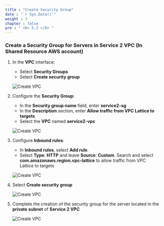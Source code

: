 ```yaml
---
title : "Create Security Group"
date : "`r Sys.Date()`"
weight : 3
chapter : false
pre : " <b> 5.3 </b> "
---
```


### Create a Security Group for Servers in Service 2 VPC (In Shared Resource AWS account)

1. In the **VPC** interface:
    - Select **Security Groups**
    - Select **Create security group**

    ![Create VPC](/images/5/5.3-securitygroup/0001-createsecuritygroup.PNG?featherlight=false&width=90pc)

2. Configure the **Security Group**:
    - In the **Security group name** field, enter **service2-sg**
    - In the **Description** section, enter **Allow traffic from VPC Lattice to targets**
    - Select the **VPC** named **service2-vpc**

    ![Create VPC](/images/5/5.3-securitygroup/0002-createsecuritygroup.PNG?featherlight=false&width=90pc)

3. Configure **Inbound rules**:
    - In **Inbound rules**, select **Add rule**.
    - Select **Type**: **HTTP** and leave **Source**: **Custom**. Search and select **com.amazonaws.region.vpc-lattice** to allow traffic from VPC Lattice to targets
    
    ![Create VPC](/images/5/5.3-securitygroup/0003-createsecuritygroup.PNG?featherlight=false&width=90pc)

4. Select **Create security group**

    ![Create VPC](/images/5/5.3-securitygroup/0004-createsecuritygroup.PNG?featherlight=false&width=90pc)

5. Complete the creation of the security group for the server located in the **private subnet** of **Service 2 VPC**

    ![Create VPC](/images/5/5.3-securitygroup/0005-createsecuritygroup.PNG?featherlight=false&width=90pc)
